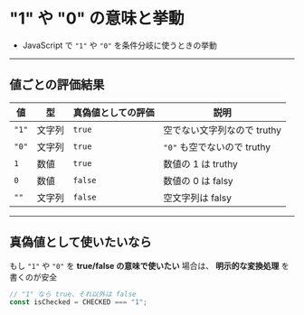 # "1" や "0" の意味と挙動

- JavaScript で `"1"` や `"0"` を条件分岐に使うときの挙動

---

## 値ごとの評価結果

| 値    | 型     | 真偽値としての評価 | 説明                        |
| ----- | ------ | ------------------ | --------------------------- |
| `"1"` | 文字列 | `true`             | 空でない文字列なので truthy |
| `"0"` | 文字列 | `true`             | `"0"` も空でないので truthy |
| `1`   | 数値   | `true`             | 数値の 1 は truthy          |
| `0`   | 数値   | `false`            | 数値の 0 は falsy           |
| `""`  | 文字列 | `false`            | 空文字列は falsy            |

---

## 真偽値として使いたいなら

もし `"1"` や `"0"` を **true/false の意味で使いたい** 場合は、
**明示的な変換処理** を書くのが安全

```js
// "1" なら true、それ以外は false
const isChecked = CHECKED === "1";
```